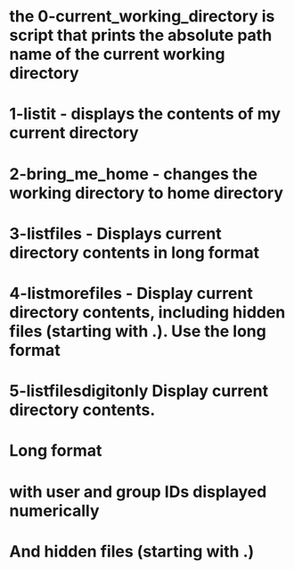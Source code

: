 # the 0-current_working_directory is script that prints the absolute path name of the current working directory
# 1-listit - displays the contents of my current directory
# 2-bring_me_home - changes the working directory to home directory
# 3-listfiles - Displays current directory contents in long format
# 4-listmorefiles - Display current directory contents, including hidden files (starting with .). Use the long format
# 5-listfilesdigitonly Display current directory contents.

# 		       	       	       		 Long format

#						 with user and group IDs displayed numerically
#				        	And hidden files (starting with .)
#
#
#
#
#
#
#
#
#
